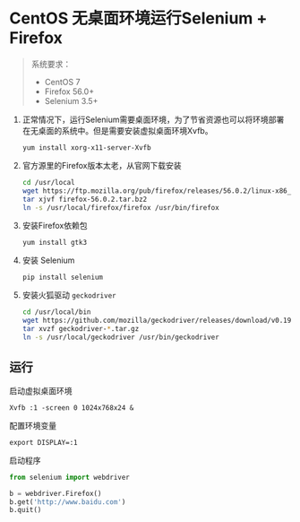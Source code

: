 # CentOS 无桌面环境运行Selenium + Firefox

> 系统要求：
>
> - CentOS 7
> - Firefox 56.0+
> - Selenium 3.5+



1. 正常情况下，运行Selenium需要桌面环境，为了节省资源也可以将环境部署在无桌面的系统中。但是需要安装虚拟桌面环境Xvfb。

   `yum install xorg-x11-server-Xvfb`

2. 官方源里的Firefox版本太老，从官网下载安装

   ```bash
   cd /usr/local
   wget https://ftp.mozilla.org/pub/firefox/releases/56.0.2/linux-x86_64/en-US/firefox-56.0.2.tar.bz2
   tar xjvf firefox-56.0.2.tar.bz2
   ln -s /usr/local/firefox/firefox /usr/bin/firefox

   ```

3. 安装Firefox依赖包

   `yum install gtk3`

4. 安装 Selenium

   `pip install selenium`

5. 安装火狐驱动 `geckodriver`

   ```bash
   cd /usr/local/bin
   wget https://github.com/mozilla/geckodriver/releases/download/v0.19.1/geckodriver-v0.19.1-linux64.tar.gz
   tar xvzf geckodriver-*.tar.gz
   ln -s /usr/local/geckodriver /usr/bin/geckodriver
   ```



## 运行

启动虚拟桌面环境

`Xvfb :1 -screen 0 1024x768x24 &`

配置环境变量

`export DISPLAY=:1`

启动程序

```python
from selenium import webdriver

b = webdriver.Firefox()
b.get('http://www.baidu.com')
b.quit()
```

